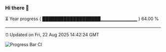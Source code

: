 ### Hi there 👋

⏳ Year progress { ███████████████████▁▁▁▁▁▁▁▁▁▁▁ } 64.00 %

---

⏰ Updated on Fri, 22 Aug 2025 14:42:24 GMT

![Progress Bar CI](https://github.com/IshwaranRudhara/GIT-ACTION/workflows/Progress%20Bar%20CI/badge.svg)
